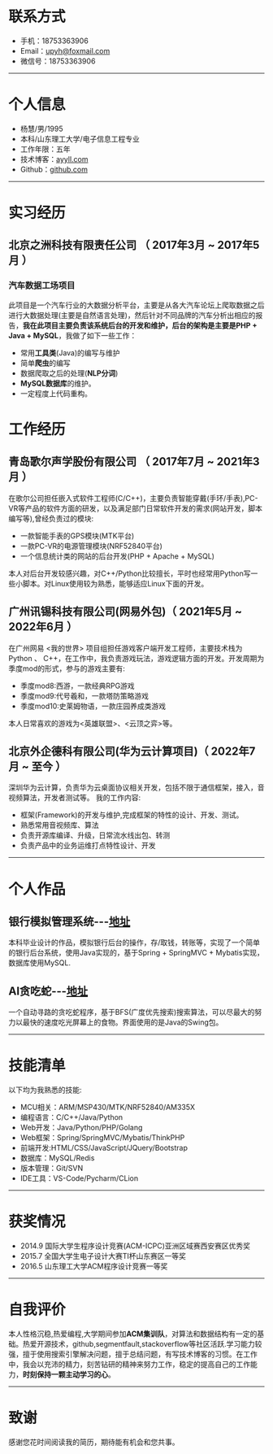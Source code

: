# 联系方式
- 手机：18753363906
- Email：upyh@foxmail.com
- 微信号：18753363906

---

# 个人信息

 - 杨慧/男/1995 
 - 本科/山东理工大学/电子信息工程专业 
 - 工作年限：五年
 - 技术博客：<a href="http://ayyll.com" target="_blank">ayyll.com</a>
 - Github：<a href="http://github.com/ayyll" target="_blank">github.com</a>

---

# 实习经历
## 北京之洲科技有限责任公司 （ 2017年3月 ~ 2017年5月 ）

### 汽车数据工场项目 
此项目是一个汽车行业的大数据分析平台，主要是从各大汽车论坛上爬取数据之后进行大数据处理(主要是自然语言处理)，然后针对不同品牌的汽车分析出相应的报告，**我在此项目主要负责该系统后台的开发和维护，后台的架构是主要是PHP + Java + MySQL**，我做了如下一些工作：

- 常用**工具类**(Java)的编写与维护
- 简单**爬虫**的编写
- 数据爬取之后的处理(**NLP分词**)
- **MySQL数据库**的维护。
- 一定程度上代码重构。

# 工作经历
## 青岛歌尔声学股份有限公司 （ 2017年7月 ~ 2021年3月 ）

在歌尔公司担任嵌入式软件工程师(C/C++)，主要负责智能穿戴(手环/手表),PC-VR等产品的软件方面的研发，以及满足部门日常软件开发的需求(网站开发，脚本编写等),曾经负责过的模块:

- 一款智能手表的GPS模块(MTK平台)
- 一款PC-VR的电源管理模块(NRF52840平台)
- 一个信息统计类的网站的后台开发(PHP + Apache + MySQL)

本人对后台开发较感兴趣，对C++/Python比较擅长，平时也经常用Python写一些小脚本。对Linux使用较为熟悉，能够适应Linux下面的开发。

## 广州讯锡科技有限公司(网易外包)（ 2021年5月 ~ 2022年6月 ）
在广州网易 <我的世界> 项目组担任游戏客户端开发工程师，主要技术栈为Python 、 C++，在工作中，我负责游戏玩法，游戏逻辑方面的开发。开发周期为季度mod的形式，参与的游戏主要有:

- 季度mod8:西游，一款经典RPG游戏
- 季度mod9:代号羲和，一款塔防策略游戏
- 季度mod10:史莱姆物语，一款庄园养成类游戏

本人日常喜欢的游戏为<英雄联盟>、<云顶之弈>等。

## 北京外企德科有限公司(华为云计算项目)（ 2022年7月 ~ 至今 ）
深圳华为云计算，负责华为云桌面协议相关开发，包括不限于通信框架，接入，音视频算法，开发者测试等。
我的工作内容:

- 框架(Framework)的开发与维护,完成框架的特性的设计、开发、测试。
- 熟悉常用音视频库、算法
- 负责开源库编译、升级，日常流水线出包、转测
- 负责产品中的业务运维打点特性设计、开发

---

# 个人作品

## 银行模拟管理系统---[地址](https://github.com/ayyll/BankSystem) 
本科毕业设计的作品，模拟银行后台的操作，存/取钱，转账等，实现了一个简单的银行后台系统，使用Java实现的，基于Spring + SpringMVC + Mybatis实现，数据库使用MySQL.
## AI贪吃蛇---[地址](https://github.com/ayyll/SnakeGameAI)
一个自动寻路的贪吃蛇程序，基于BFS(广度优先搜索)搜索算法，可以尽最大的努力以最快的速度吃光屏幕上的食物。界面使用的是Java的Swing包。

---

# 技能清单
以下均为我熟悉的技能:

- MCU相关：ARM/MSP430/MTK/NRF52840/AM335X
- 编程语言：C/C++/Java/Python
- Web开发：Java/Python/PHP/Golang
- Web框架：Spring/SpringMVC/Mybatis/ThinkPHP
- 前端开发:HTML/CSS/JavaScript/JQuery/Bootstrap
- 数据库：MySQL/Redis
- 版本管理：Git/SVN
- IDE工具：VS-Code/Pycharm/CLion

---

# 获奖情况
- 2014.9  国际大学生程序设计竞赛(ACM-ICPC)亚洲区域赛西安赛区优秀奖
- 2015.7  全国大学生电子设计大赛TI杯山东赛区一等奖
- 2016.5  山东理工大学ACM程序设计竞赛一等奖 

---

# 自我评价
本人性格沉稳,热爱编程,大学期间参加**ACM集训队**，对算法和数据结构有一定的基础。热爱开源技术，github,segmentfault,stackoverflow等社区活跃.学习能力较强，擅于使用搜索引擎解决问题，擅于总结问题，有写技术博客的习惯。在工作中，我会以充沛的精力，刻苦钻研的精神来努力工作，稳定的提高自己的工作能力，**时刻保持一颗主动学习的心**。

---

# 致谢
感谢您花时间阅读我的简历，期待能有机会和您共事。
